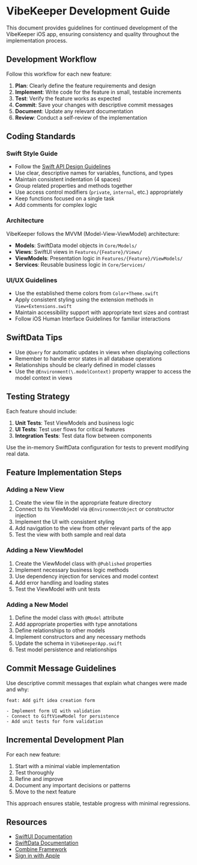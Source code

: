 # VibeKeeper Development Guide

This document provides guidelines for continued development of the VibeKeeper iOS app, ensuring consistency and quality throughout the implementation process.

## Development Workflow

Follow this workflow for each new feature:

1. **Plan**: Clearly define the feature requirements and design
2. **Implement**: Write code for the feature in small, testable increments
3. **Test**: Verify the feature works as expected
4. **Commit**: Save your changes with descriptive commit messages
5. **Document**: Update any relevant documentation
6. **Review**: Conduct a self-review of the implementation

## Coding Standards

### Swift Style Guide

- Follow the [Swift API Design Guidelines](https://swift.org/documentation/api-design-guidelines/)
- Use clear, descriptive names for variables, functions, and types
- Maintain consistent indentation (4 spaces)
- Group related properties and methods together
- Use access control modifiers (`private`, `internal`, etc.) appropriately
- Keep functions focused on a single task
- Add comments for complex logic

### Architecture

VibeKeeper follows the MVVM (Model-View-ViewModel) architecture:

- **Models**: SwiftData model objects in `Core/Models/`
- **Views**: SwiftUI views in `Features/{Feature}/Views/`
- **ViewModels**: Presentation logic in `Features/{Feature}/ViewModels/`
- **Services**: Reusable business logic in `Core/Services/`

### UI/UX Guidelines

- Use the established theme colors from `Color+Theme.swift`
- Apply consistent styling using the extension methods in `View+Extensions.swift`
- Maintain accessibility support with appropriate text sizes and contrast
- Follow iOS Human Interface Guidelines for familiar interactions

## SwiftData Tips

- Use `@Query` for automatic updates in views when displaying collections
- Remember to handle error states in all database operations
- Relationships should be clearly defined in model classes
- Use the `@Environment(\.modelContext)` property wrapper to access the model context in views

## Testing Strategy

Each feature should include:

1. **Unit Tests**: Test ViewModels and business logic
2. **UI Tests**: Test user flows for critical features
3. **Integration Tests**: Test data flow between components

Use the in-memory SwiftData configuration for tests to prevent modifying real data.

## Feature Implementation Steps

### Adding a New View

1. Create the view file in the appropriate feature directory
2. Connect to its ViewModel via `@EnvironmentObject` or constructor injection
3. Implement the UI with consistent styling
4. Add navigation to the view from other relevant parts of the app
5. Test the view with both sample and real data

### Adding a New ViewModel

1. Create the ViewModel class with `@Published` properties
2. Implement necessary business logic methods
3. Use dependency injection for services and model context
4. Add error handling and loading states
5. Test the ViewModel with unit tests

### Adding a New Model

1. Define the model class with `@Model` attribute
2. Add appropriate properties with type annotations
3. Define relationships to other models
4. Implement constructors and any necessary methods
5. Update the schema in `VibeKeeperApp.swift`
6. Test model persistence and relationships

## Commit Message Guidelines

Use descriptive commit messages that explain what changes were made and why:

```
feat: Add gift idea creation form

- Implement form UI with validation
- Connect to GiftViewModel for persistence
- Add unit tests for form validation
```

## Incremental Development Plan

For each new feature:

1. Start with a minimal viable implementation
2. Test thoroughly
3. Refine and improve
4. Document any important decisions or patterns
5. Move to the next feature

This approach ensures stable, testable progress with minimal regressions.

## Resources

- [SwiftUI Documentation](https://developer.apple.com/documentation/swiftui)
- [SwiftData Documentation](https://developer.apple.com/documentation/swiftdata)
- [Combine Framework](https://developer.apple.com/documentation/combine)
- [Sign in with Apple](https://developer.apple.com/sign-in-with-apple/)